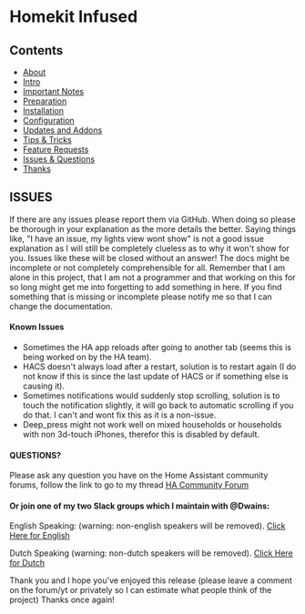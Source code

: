 # Homekit Infused

## Contents
- [About](index.md)
- [Intro](intro.md)
- [Important Notes](notes.md)
- [Preparation](preparation.md)
- [Installation](installation.md)
- [Configuration](configuration.md)
- [Updates and Addons](updates.md)
- [Tips & Tricks](tips.md)
- [Feature Requests](requests.md)
- [Issues & Questions](issues.md)
- [Thanks](thanks.md)

## ISSUES
If there are any issues please report them via GitHub. When doing so please be thorough in your explanation as the more details the better.
Saying things like, "I have an issue, my lights view wont show" is not a good issue explanation as I will still be completely clueless as to why it won't show for you. Issues like these will be closed without an answer!
The docs might be incomplete or not completely comprehensible for all. Remember that I am alone in this project, that I am not a programmer and that working on this for so long might get me into forgetting to add something in here. If you find something that is missing or incomplete please notify me so that I can change the documentation.

#### Known Issues
  - Sometimes the HA app reloads after going to another tab (seems this is being worked on by the HA team).
  - HACS doesn't always load after a restart, solution is to restart again (I do not know if this is since the last update of HACS or if something else is causing it).
  - Sometimes notifications would suddenly stop scrolling, solution is to touch the notification slightly, it will go back to automatic scrolling if you do that. I can't and wont fix this as it is a non-issue.
  - Deep_press might not work well on mixed households or households with non 3d-touch iPhones, therefor this is disabled by default.

#### QUESTIONS?

Please ask any question you have on the Home Assistant community forums, follow the link to go to my thread [HA Community Forum](https://community.home-assistant.io/t/homekit-infused-hki-v0-13-3-updated-07-01-2020-hki-preview-video-1-0a-online-now/117086)

#### Or join one of my two Slack groups which I maintain with @Dwains:
English Speaking: (warning: non-english speakers will be removed).
[Click Here for English](https://join.slack.com/t/homeassistanten/shared_invite/enQtNzg1NzQyOTI4ODE2LWVhMmY3ZjMxMThhOTk1OWEwY2E4NDE0YmViZWI3NjUyNzIyMzIwNTkwMzlmMDA5N2I0MTQ4MDhiYTkwYWFlZDU)

Dutch Speaking (warning: non-dutch speakers will be removed).
[Click Here for Dutch](https://join.slack.com/t/homeassistantnlbe/shared_invite/enQtNzc4MzAwMTEyNDIwLTgwZGVmNmNhZjZkNmVkMjM1NTM3N2UwODIzZTFjMzY1ZmUyMGJiZDU5ZTEyZWEyYzMzYzQzYWJmNGE3MWVjN2I)

Thank you and I hope you've enjoyed this release (please leave a comment on the forum/yt or privately so I can estimate what people think of the project)
Thanks once again!
